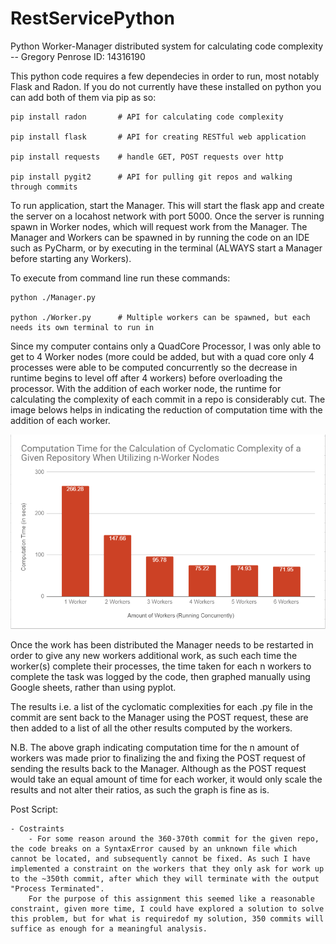 # RestServicePython
Python Worker-Manager distributed system for calculating code complexity -- Gregory Penrose ID: 14316190

This python code requires a few dependecies in order to run, most notably Flask and Radon. 
If you do not currently have these installed on python you can add both of them via pip as so:
    
    pip install radon       # API for calculating code complexity
    
    pip install flask       # API for creating RESTful web application
    
    pip install requests    # handle GET, POST requests over http
    
    pip install pygit2      # API for pulling git repos and walking through commits

To run application, start the Manager. This will start the flask app and create the server on a locahost network with port 5000. Once the server is running spawn in Worker nodes, which will request work from the Manager. The Manager and Workers can be spawned in by running the code on an IDE such as PyCharm, or by executing in the terminal (ALWAYS start a Manager before starting any Workers).

To execute from command line run these commands:

    python ./Manager.py
    
    python ./Worker.py      # Multiple workers can be spawned, but each needs its own terminal to run in

Since my computer contains only a QuadCore Processor, I was only able to get to 4 Worker nodes (more could be added, but with a quad core only 4 processes were able to be computed concurrently so the decrease in runtime begins to level off after 4 workers) before overloading the processor. With the addition of each worker node, the runtime for calculating the complexity of each commit in a repo is considerably cut. The image belows helps in indicating the reduction of computation time with the addition of each worker.

![Results](https://github.com/Roughosing/RestServicePython/blob/master/CC_Results.png "Results")

Once the work has been distributed the Manager needs to be restarted in order to give any new workers additional work, as such each time the worker(s) complete their processes, the time taken for each n workers to complete the task was logged by the code, then graphed manually using Google sheets, rather than using pyplot. 

The results i.e. a list of the cyclomatic complexities for each .py file in the commit are sent back to the Manager using the POST request, these are then added to a list of all the other results computed by the workers.

N.B. The above graph indicating computation time for the n amount of workers was made prior to finalizing the and fixing the POST request of sending the results back to the Manager. Although as the POST request would take an equal amount of time for each worker, it would only scale the results and not alter their ratios, as such the graph is fine as is.

Post Script:

    - Costraints
        - For some reason around the 360-370th commit for the given repo, the code breaks on a SyntaxError caused by an unknown file which cannot be located, and subsequently cannot be fixed. As such I have implemented a constraint on the workers that they only ask for work up to the ~350th commit, after which they will terminate with the output "Process Terminated". 
        For the purpose of this assignment this seemed like a reasonable constraint, given more time, I could have explored a solution to solve this problem, but for what is requiredof my solution, 350 commits will suffice as enough for a meaningful analysis.
